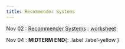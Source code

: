 ```yaml
---
title: Recommender Systems
---
```


Nov 02 
: [Recommender Systems](#) 
  : [worksheet](#) 

Nov 04
: **MIDTERM END**{: .label .label-yellow }
